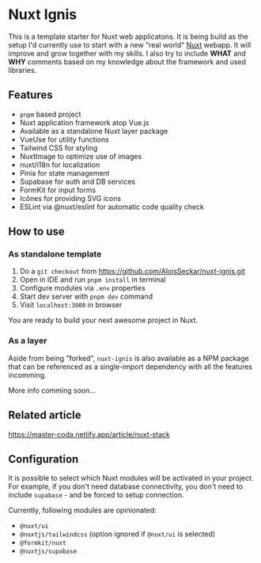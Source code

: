 # Nuxt Ignis
This is a template starter for Nuxt web applicatons. It is being build as the setup I'd currently use to start with a new "real world" [Nuxt](https://nuxt.com/) webapp. It will improve and grow together with my skills. I also try to include **WHAT** and **WHY** comments based on my knowledge about the framework and used libraries.

## Features
- `pnpm` based project
- Nuxt application framework atop Vue.js
- Available as a standalone Nuxt layer package
- VueUse for utility functions
- Tailwind CSS for styling
- NuxtImage to optimize use of images
- nuxt/i18n for localization
- Pinia for state management
- Supabase for auth and DB services
- FormKit for input forms
- Icônes for providing SVG icons
- ESLint via @nuxt/eslint for automatic code quality check

## How to use

### As standalone template
1. Do a `git checkout` from https://github.com/AloisSeckar/nuxt-ignis.git
2. Open in IDE and run `pnpm install` in terminal
3. Configure modules via `.env` properties
4. Start dev server with `pnpm dev` command
5. Visit `localhost:3000` in browser

You are ready to build your next awesome project in Nuxt.

### As a layer
Aside from being "forked", `nuxt-ignis` is also available as a NPM package that can be referenced as a single-import dependency with all the features incomming.

More info comming soon...

## Related article
https://master-coda.netlify.app/article/nuxt-stack

## Configuration
It is possible to select which Nuxt modules will be activated in your project. For example, if you don't need database connectivity, you don't need to include `supabase` - and be forced to setup connection.

Currently, following modules are opinionated:
- `@nuxt/ui`
- `@nuxtjs/tailwindcss` (option ignored if `@nuxt/ui` is selected)
- `@formkit/nuxt`
- `@nuxtjs/supabase`
